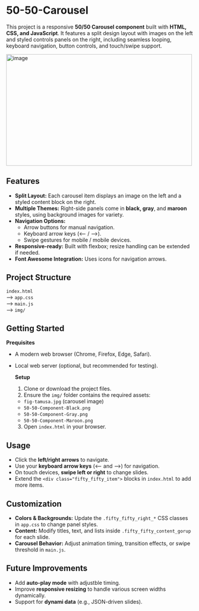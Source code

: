 # 50-50-Carousel

This project is a responsive **50/50 Carousel component** built with **HTML, CSS, and JavaScript**. It features a split design layout with images on the left and styled controls panels on the right, including seamless looping, keyboard navigation, button controls, and touch/swipe support.

<img width="500" height="300" alt="image" src="https://github.com/user-attachments/assets/05ef7731-b8ac-49b5-abaa-4c839b699148" />

## Features
- **Split Layout:** Each carousel item displays an image on the left and a styled content block on the right.
- **Multiple Themes:** Right-side panels come in **black, gray**, and **maroon** styles, using background images for variety.
- **Navigation Options:**
  - Arrow buttons for manual navigation.
  - Keyboard arrow keys (<-- / -->).
  - Swipe gestures for mobile / mobile devices.
- **Responsive-ready:** Built with flexbox; resize handling can be extended if needed.
- **Font Awesome Integration:** Uses icons for navigation arrows.

## Project Structure
```index.html```\
  --> ```app.css```\
  --> ```main.js```\
  --> ```img/```

## Getting Started
**Prequisites**
- A modern web browser (Chrome, Firefox, Edge, Safari).
- Local web server (optional, but recommended for testing).

  **Setup**
  1. Clone or download the project files.
  2. Ensure the ```img/``` folder contains the required assets:
    - ```fig-tamusa.jpg``` (carousel image)
    - ```50-50-Component-Black.png```
    - ```50-50-Component-Gray.png```
    - ```50-50-Component-Maroon.png```
  3. Open ```index.html``` in your browser.

## Usage
- Click the **left/right arrows** to navigate.
- Use your **keyboard arrow keys** (<-- and -->) for navigation.
- On touch devices, **swipe left or right** to change slides.
- Extend the ```<div class="fifty_fifty_item">``` blocks in ```index.html``` to add more items.

## Customization
- **Colors & Backgrounds:** Update the ```.fifty_fifty_right_*``` CSS classes in ```app.css``` to change panel styles.
- **Content:** Modify titles, text, and lists inside ```.fifty_fifty_content_gorup``` for each slide.
- **Carousel Behavior:** Adjust animation timing, transition effects, or swipe threshold in ```main.js```.

## Future Improvements
- Add **auto-play mode** with adjustble timing.
- Improve **responsive resizing** to handle various screen widths dynamically.
- Support for **dynami data** (e.g., JSON-driven slides).
